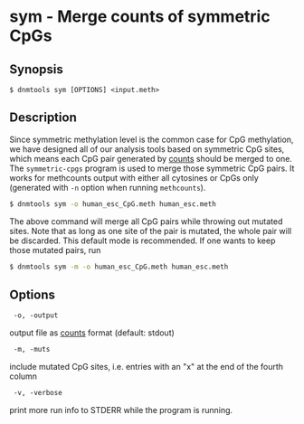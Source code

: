 # sym - Merge counts of symmetric CpGs

## Synopsis
```
$ dnmtools sym [OPTIONS] <input.meth>
```

## Description

Since symmetric methylation level is the common case for CpG
methylation, we have designed all of our analysis tools based on
symmetric CpG sites, which means each CpG pair generated by
[counts](../counts) should be merged to one. The
`symmetric-cpgs` program is used to merge those symmetric CpG pairs.
It works for methcounts output with either all cytosines or CpGs only
(generated with `-n` option when running `methcounts`).

```bash
$ dnmtools sym -o human_esc_CpG.meth human_esc.meth
```

The above command will merge all CpG pairs while throwing out mutated
sites. Note that as long as one site of the pair is mutated, the whole
pair will be discarded. This default mode is recommended. If one wants
to keep those mutated pairs, run

```bash
$ dnmtools sym -m -o human_esc_CpG.meth human_esc.meth
```

## Options

```txt
 -o, -output
```
output file as [counts](../counts) format (default: stdout)


```txt
 -m, -muts
```
include mutated CpG sites, i.e. entries with an "x" at the end of the
fourth column

```txt
 -v, -verbose
```
print more run info to STDERR while the program is running.
